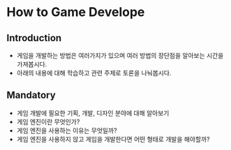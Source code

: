 # How to Game Develope

## Introduction
- 게임을 개발하는 방법은 여러가지가 있으며 여러 방법의 장단점을 알아보는 시간을 가져봅시다.
- 아래의 내용에 대해 학습하고 관련 주제로 토론을 나눠봅시다.

## Mandatory
- 게임 개발에 필요한 기획, 개발, 디자인 분야에 대해 알아보기
- 게임 엔진이란 무엇인가?
- 게임 엔진을 사용하는 이유는 무엇일까?
- 게임 엔진을 사용하지 않고 게임을 개발한다면 어떤 형태로 개발을 해야할까?
